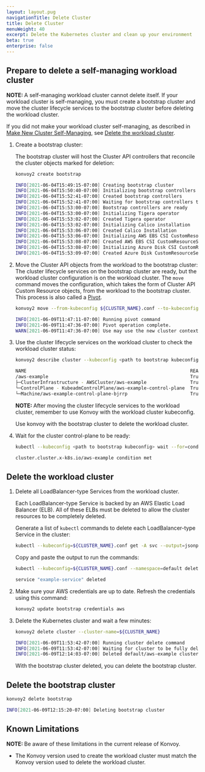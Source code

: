 ```yaml
---
layout: layout.pug
navigationTitle: Delete Cluster
title: Delete Cluster
menuWeight: 40
excerpt: Delete the Kubernetes cluster and clean up your environment
beta: true
enterprise: false
---
```


## Prepare to delete a self-managing workload cluster

<p class="message--note"><strong>NOTE: </strong>A self-managing workload cluster cannot delete itself. If your workload cluster is self-managing, you must create a bootstrap cluster and move the cluster lifecycle services to the bootstrap cluster before deleting the workload cluster.</p>

If you did not make your workload cluster self-managing, as described in [Make New Cluster Self-Managing][makeselfmanaging], see [Delete the workload cluster](#delete-the-workload-cluster).

1.  Create a bootstrap cluster:

    The bootstrap cluster will host the Cluster API controllers that reconcile the cluster objects marked for deletion:

    ```sh
    konvoy2 create bootstrap
    ```

    ```sh
    INFO[2021-06-04T15:49:15-07:00] Creating bootstrap cluster                    src="bootstrap/bootstrap.go:143"
    INFO[2021-06-04T15:50:40-07:00] Initializing bootstrap controllers            src="bootstrap/controllers.go:88"
    INFO[2021-06-04T15:52:41-07:00] Created bootstrap controllers                 src="bootstrap/controllers.go:93"
    INFO[2021-06-04T15:52:41-07:00] Waiting for bootstrap controllers to be ready  src="bootstrap/controllers.go:96"
    INFO[2021-06-04T15:53:00-07:00] Bootstrap controllers are ready               src="bootstrap/controllers.go:101"
    INFO[2021-06-04T15:53:00-07:00] Initializing Tigera operator                  src="bootstrap/clusterresourceset.go:35"
    INFO[2021-06-04T15:53:02-07:00] Created Tigera operator                       src="bootstrap/clusterresourceset.go:40"
    INFO[2021-06-04T15:53:02-07:00] Initializing Calico installation              src="bootstrap/clusterresourceset.go:42"
    INFO[2021-06-04T15:53:06-07:00] Created Calico Installation                   src="bootstrap/clusterresourceset.go:47"
    INFO[2021-06-04T15:53:06-07:00] Initializing AWS EBS CSI CustomResourceSet    src="bootstrap/clusterresourceset.go:107"
    INFO[2021-06-04T15:53:08-07:00] Created AWS EBS CSI CustomResourceSet         src="bootstrap/clusterresourceset.go:112"
    INFO[2021-06-04T15:53:08-07:00] Initializing Azure Disk CSI CustomResourceSet  src="bootstrap/clusterresourceset.go:114"
    INFO[2021-06-04T15:53:09-07:00] Created Azure Disk CustomResourceSet          src="bootstrap/clusterresourceset.go:119"
    ```

1.  Move the Cluster API objects from the workload to the bootstrap cluster:
    The cluster lifecycle services on the bootstrap cluster are ready, but the workload cluster configuration is on the workload cluster. The `move` command moves the configuration, which takes the form of Cluster API Custom Resource objects, from the workload to the bootstrap cluster. This process is also called a [Pivot][pivot].

    ```sh
    konvoy2 move --from-kubeconfig ${CLUSTER_NAME}.conf --to-kubeconfig <path to bootstrap kubeconfig>
    ```

    ```sh
    INFO[2021-06-09T11:47:11-07:00] Running pivot command                         fromClusterKubeconfig=aws-example.conf fromClusterKubeconfigContext= src="move/move.go:83" toClusterKubeconfig=/home/clusteradmin/.kube/config toClusterKubeconfigContext=
    INFO[2021-06-09T11:47:36-07:00] Pivot operation complete.                     src="move/move.go:108"
    WARN[2021-06-09T11:47:36-07:00] Use may use the new cluster context by running 'export KUBECONFIG=/home/clusteradmin/.kube/config'  src="move/move.go:109"
    ```

1.  Use the cluster lifecycle services on the workload cluster to check the workload cluster status:

    ```sh
    konvoy2 describe cluster --kubeconfig <path to bootstrap kubeconfig> -c ${CLUSTER_NAME}
    ```

    ```sh
    NAME                                                            READY  SEVERITY  REASON  SINCE  MESSAGE
    /aws-example                                                    True                     7m50s
    ├─ClusterInfrastructure - AWSCluster/aws-example                True                     7m54s
    └─ControlPlane - KubeadmControlPlane/aws-example-control-plane  True                     7m50s
    └─Machine/aws-example-control-plane-bjrrp                       True                     7m53s
    ```

     <p class="message--note"><strong>NOTE: </strong>After moving the cluster lifecycle services to the workload cluster, remember to use Konvoy with the workload cluster kubeconfig.</p>

    Use konvoy with the bootstrap cluster to delete the workload cluster.

1.  Wait for the cluster control-plane to be ready:

    ```sh
    kubectl --kubeconfig <path to bootstrap kubeconfig> wait --for=condition=controlplaneready "clusters/${CLUSTER_NAME}" --timeout=60m
    ```

    ```sh
    cluster.cluster.x-k8s.io/aws-example condition met
    ```

## Delete the workload cluster

1.  Delete all LoadBalancer-type Services from the workload cluster.

    Each LoadBalancer-type Service is backed by an AWS Elastic Load Balancer (ELB). All of these ELBs must be deleted to allow the cluster resources to be completely deleted.

    Generate a list of `kubectl` commands to delete each LoadBalancer-type Service in the cluster:

    ```sh
    kubectl --kubeconfig=${CLUSTER_NAME}.conf get -A svc --output=jsonpath='{range .items[?(@.spec.type=="LoadBalancer")]}{"kubectl --kubeconfig=${CLUSTER_NAME}.conf --namespace="}{.metadata.namespace}{" delete service "}{.metadata.name}{"\n"}{end}'
    ```

    Copy and paste the output to run the commands:

    ```sh
    kubectl --kubeconfig=${CLUSTER_NAME}.conf --namespace=default delete service example-service
    ```

    ```sh
    service "example-service" deleted
    ```

1.  Make sure your AWS credentials are up to date. Refresh the credentials using this command:

    ```sh
    konvoy2 update bootstrap credentials aws
    ```

1.  Delete the Kubernetes cluster and wait a few minutes:

    ```sh
    konvoy2 delete cluster --cluster-name=${CLUSTER_NAME}
    ```

    ```sh
    INFO[2021-06-09T11:53:42-07:00] Running cluster delete command                clusterName=aws-example managementClusterKubeconfig= namespace=default src="cluster/delete.go:95"
    INFO[2021-06-09T11:53:42-07:00] Waiting for cluster to be fully deleted       src="cluster/delete.go:123"
    INFO[2021-06-09T12:14:03-07:00] Deleted default/aws-example cluster  src="cluster/delete.go:129"
    ```

    With the bootstrap cluster deleted, you can delete the bootstrap cluster.

## Delete the bootstrap cluster

```sh
konvoy2 delete bootstrap
```

```sh
INFO[2021-06-09T12:15:20-07:00] Deleting bootstrap cluster                    src="bootstrap/bootstrap.go:182"
```

[pivot]: https://cluster-api.sigs.k8s.io/reference/glossary.html?highlight=pivot#pivot

## Known Limitations

<p class="message--note"><strong>NOTE: </strong>Be aware of these limitations in the current release of Konvoy.</p>

- The Konvoy version used to create the workload cluster must match the Konvoy version used to delete the workload cluster.

[makeselfmanaging]: ../self-managing
